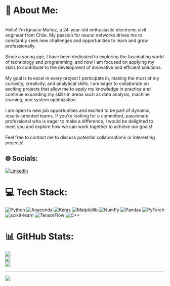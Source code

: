 # 💫 About Me:
<br>Hello! I'm Ignacio Muñoz, a 24-year-old enthusiastic electronic civil engineer from Chile. My passion for neural networks drives me to constantly seek new challenges and opportunities to learn and grow professionally.<br><br>Since a young age, I have been dedicated to exploring the fascinating world of technology and programming, and now I am focused on applying my skills to contribute to the development of innovative and efficient solutions.<br><br>My goal is to excel in every project I participate in, making the most of my curiosity, creativity, and analytical skills. I am eager to collaborate on exciting projects that allow me to apply my knowledge in practice and continue expanding my skills in areas such as data analysis, machine learning, and system optimization.<br><br>I am open to new job opportunities and excited to be part of dynamic, results-oriented teams. If you're looking for a committed, passionate professional who is eager to make a difference, I would be delighted to meet you and explore how we can work together to achieve our goals!<br><br>Feel free to contact me to discuss potential collaborations or interesting projects!


## 🌐 Socials:
[![LinkedIn](https://img.shields.io/badge/LinkedIn-%230077B5.svg?logo=linkedin&logoColor=white)](https://www.linkedin.com/in/ignacio-mu%C3%B1oz-morales-386425229/) 

# 💻 Tech Stack:
![Python](https://img.shields.io/badge/python-3670A0?style=for-the-badge&logo=python&logoColor=ffdd54) ![Anaconda](https://img.shields.io/badge/Anaconda-%2344A833.svg?style=for-the-badge&logo=anaconda&logoColor=white) ![Keras](https://img.shields.io/badge/Keras-%23D00000.svg?style=for-the-badge&logo=Keras&logoColor=white) ![Matplotlib](https://img.shields.io/badge/Matplotlib-%23ffffff.svg?style=for-the-badge&logo=Matplotlib&logoColor=black) ![NumPy](https://img.shields.io/badge/numpy-%23013243.svg?style=for-the-badge&logo=numpy&logoColor=white) ![Pandas](https://img.shields.io/badge/pandas-%23150458.svg?style=for-the-badge&logo=pandas&logoColor=white) ![PyTorch](https://img.shields.io/badge/PyTorch-%23EE4C2C.svg?style=for-the-badge&logo=PyTorch&logoColor=white) ![scikit-learn](https://img.shields.io/badge/scikit--learn-%23F7931E.svg?style=for-the-badge&logo=scikit-learn&logoColor=white) ![TensorFlow](https://img.shields.io/badge/TensorFlow-%23FF6F00.svg?style=for-the-badge&logo=TensorFlow&logoColor=white) ![C++](https://img.shields.io/badge/c++-%2300599C.svg?style=for-the-badge&logo=c%2B%2B&logoColor=white)
# 📊 GitHub Stats:
![](https://github-readme-stats.vercel.app/api?username=NachoMMU&theme=dark&hide_border=false&include_all_commits=false&count_private=false)<br/>
![](https://github-readme-streak-stats.herokuapp.com/?user=NachoMMU&theme=dark&hide_border=false)<br/>
![](https://github-readme-stats.vercel.app/api/top-langs/?username=NachoMMU&theme=dark&hide_border=false&include_all_commits=false&count_private=false&layout=compact)

---
[![](https://visitcount.itsvg.in/api?id=NachoMMU&icon=0&color=0)](https://visitcount.itsvg.in)

<!-- Proudly created with GPRM ( https://gprm.itsvg.in ) -->
